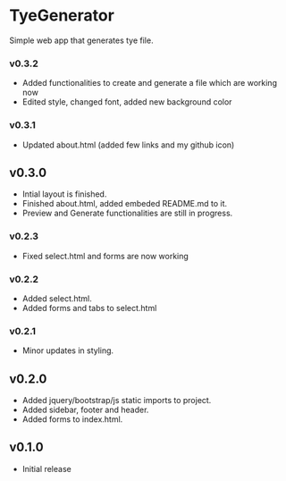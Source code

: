 # TyeGenerator
 Simple web app that generates tye file.  
 
### v0.3.2
   * Added functionalities to create and generate a file which are working now
   * Edited style, changed font, added new background color  

### v0.3.1
   * Updated about.html (added few links and my github icon)  

## v0.3.0
   * Intial layout is finished. 
   * Finished about.html, added embeded README.md to it.  
   * Preview and Generate functionalities are still in progress.  

### v0.2.3
   * Fixed select.html and forms are now working  

### v0.2.2
   * Added select.html.  
   * Added forms and tabs to select.html  

### v0.2.1
   * Minor updates in styling.  

## v0.2.0
   * Added jquery/bootstrap/js static imports to project.  
   * Added sidebar, footer and header.  
   * Added forms to index.html.  

## v0.1.0
   * Initial release  

